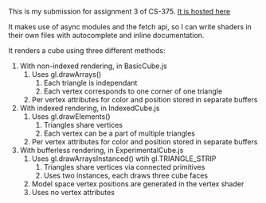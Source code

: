 This is my submission for assignment 3 of CS-375.
[It is hosted here](https://blue.cs.sonoma.edu/~hblakey/CS-375/Assignment-3/cubes.html)

It makes use of async modules and the fetch api, so I can write shaders in their own files 
with autocomplete and inline documentation.

It renders a cube using three different methods:

1. With non-indexed rendering, in BasicCube.js
   1. Uses gl.drawArrays()
      1. Each triangle is independant
      2. Each vertex corresponds to one corner of one triangle
   2. Per vertex attributes for color and position stored in separate buffers
2. With indexed rendering, in IndexedCube.js
   1. Uses gl.drawElements()
      1. Triangles share vertices
      2. Each vertex can be a part of multiple triangles
   2. Per vertex attributes for color and position stored in separate buffers
3. With bufferless rendering, in ExperimentalCube.js
   1. Uses gl.drawArraysInstanced() wtih gl.TRIANGLE_STRIP
      1. Triangles share vertices via connected primitives
      2. Uses two instances, each draws three cube faces
   2. Model space vertex positions are generated in the vertex shader
   3. Uses no vertex attributes
